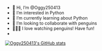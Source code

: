 - 👋 Hi, I’m @Oggy250413
- 👀 I’m interested in Python
- 🌱 I’m currently learning about Python
- 💞️ I’m looking to collaborate with penguins
- 🌱🌱🌱 I love watching penguins! Have fun!
- 
[![Oggy250413's GitHub stats](https://github-readme-stats.vercel.app/api?username=Oggy250413)](https://github.com/anuraghazra/github-readme-stats)
